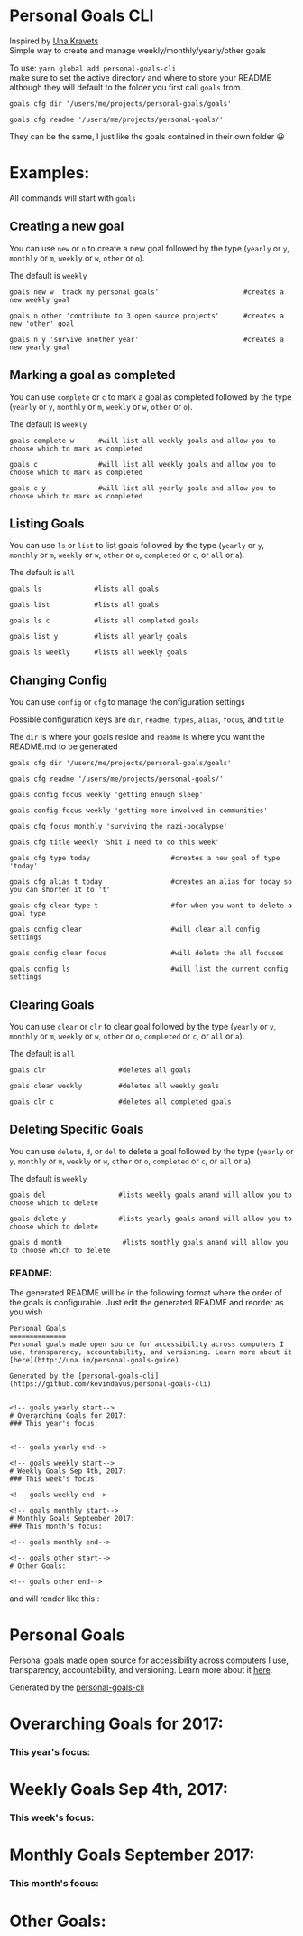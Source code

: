 Personal Goals CLI
==================
Inspired by [Una Kravets](http://una.im/personal-goals-guide)  
Simple way to create and manage weekly/monthly/yearly/other goals

To use: `yarn global add personal-goals-cli`  
make sure to set the active directory and where to store your README although they will default to the folder you first call `goals` from.

```
goals cfg dir '/users/me/projects/personal-goals/goals'

goals cfg readme '/users/me/projects/personal-goals/'
```
They can be the same, I just like the goals contained in their own folder 😀


# Examples: 

All commands will start with `goals`

## Creating a new goal

You can use `new` or `n` to create a new goal followed by the type (`yearly` or `y`, `monthly` or `m`, `weekly` or `w`, `other` or `o`).  

The default is `weekly`
```
goals new w 'track my personal goals'                     #creates a new weekly goal

goals n other 'contribute to 3 open source projects'      #creates a new 'other' goal

goals n y 'survive another year'                          #creates a new yearly goal
```

## Marking a goal as completed

You can use `complete` or `c` to mark a goal as completed followed by the type (`yearly` or `y`, `monthly` or `m`, `weekly` or `w`, `other` or `o`).  

The default is `weekly`
```
goals complete w      #will list all weekly goals and allow you to choose which to mark as completed

goals c               #will list all weekly goals and allow you to choose which to mark as completed

goals c y             #will list all yearly goals and allow you to choose which to mark as completed
```

## Listing Goals

You can use `ls` or `list` to list goals followed by the type (`yearly` or `y`, `monthly` or `m`, `weekly` or `w`, `other` or `o`, `completed` or `c`, or `all` or `a`).  

The default is `all`
```
goals ls             #lists all goals

goals list           #lists all goals

goals ls c           #lists all completed goals

goals list y         #lists all yearly goals

goals ls weekly      #lists all weekly goals
```

## Changing Config

You can use `config` or `cfg` to manage the configuration settings

Possible configuration keys are `dir`, `readme`, `types`, `alias`, `focus`, and `title`

The `dir` is where your goals reside and `readme` is where you want the README.md to be generated


```
goals cfg dir '/users/me/projects/personal-goals/goals'

goals cfg readme '/users/me/projects/personal-goals/'

goals config focus weekly 'getting enough sleep'

goals config focus weekly 'getting more involved in communities'

goals cfg focus monthly 'surviving the nazi-pocalypse'

goals cfg title weekly 'Shit I need to do this week'

goals cfg type today                    #creates a new goal of type 'today'

goals cfg alias t today                 #creates an alias for today so you can shorten it to 't'

goals cfg clear type t                  #for when you want to delete a goal type  

goals config clear                      #will clear all config settings

goals config clear focus                #will delete the all focuses

goals config ls                         #will list the current config settings
```

## Clearing Goals 

You can use `clear` or `clr` to clear goal followed by the type (`yearly` or `y`, `monthly` or `m`, `weekly` or `w`, `other` or `o`, `completed` or `c`, or `all` or `a`).  

The default is `all`
```
goals clr                  #deletes all goals

goals clear weekly         #deletes all weekly goals

goals clr c                #deletes all completed goals
```

## Deleting Specific Goals 

You can use `delete`, `d`, or `del` to delete a goal followed by the type (`yearly` or `y`, `monthly` or `m`, `weekly` or `w`, `other` or `o`, `completed` or `c`, or `all` or `a`).  

The default is `weekly`
```
goals del                  #lists weekly goals anand will allow you to choose which to delete

goals delete y             #lists yearly goals anand will allow you to choose which to delete

goals d month               #lists monthly goals anand will allow you to choose which to delete
```

### README:
The generated README will be in the following format where the order of the goals is configurable. Just edit the generated README and reorder as you wish 

```
Personal Goals
==============
Personal goals made open source for accessibility across computers I use, transparency, accountability, and versioning. Learn more about it [here](http://una.im/personal-goals-guide).

Generated by the [personal-goals-cli](https://github.com/kevindavus/personal-goals-cli)


<!-- goals yearly start-->
# Overarching Goals for 2017:
### This year's focus: 
  
    
<!-- goals yearly end-->

<!-- goals weekly start-->
# Weekly Goals Sep 4th, 2017:
### This week's focus: 
  
<!-- goals weekly end-->

<!-- goals monthly start-->
# Monthly Goals September 2017:
### This month's focus: 
  
<!-- goals monthly end-->

<!-- goals other start-->
# Other Goals:
        
<!-- goals other end-->
```

and will render like this :


Personal Goals
==============
Personal goals made open source for accessibility across computers I use, transparency, accountability, and versioning. Learn more about it [here](http://una.im/personal-goals-guide).

Generated by the [personal-goals-cli](https://github.com/kevindavus/personal-goals-cli)


<!-- goals yearly start-->
# Overarching Goals for 2017:
### This year's focus: 
  
    
<!-- goals yearly end-->

<!-- goals weekly start-->
# Weekly Goals Sep 4th, 2017:
### This week's focus: 
  
<!-- goals weekly end-->

<!-- goals monthly start-->
# Monthly Goals September 2017:
### This month's focus: 
  
<!-- goals monthly end-->

<!-- goals other start-->
# Other Goals:
        
<!-- goals other end-->
